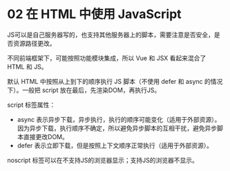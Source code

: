 # 02 在 HTML 中使用 JavaScript 

JS可以是自己服务器写的，也支持其他服务器上的脚本，需要注意是否安全，是否资源路径更改。

不同前端框架下，可能按照功能模块集成，所以 Vue 和 JSX 看起来混合了 HTML 和  JS。

默认 HTML 中按照从上到下的顺序执行 JS 脚本（不使用 defer 和 async 的情况下）。一般把 script 放在最后，先渲染DOM，再执行JS。

script 标签属性：

- async 表示异步下载，异步执行，执行的顺序可能变化（适用于外部资源）。因为异步下载，执行顺序不确定，所以避免异步脚本的互相干扰，避免异步脚本直接更改DOM。
- defer 表示立即下载，但是按照上下文顺序正常执行（适用于外部资源）。

noscript 标签可以在不支持JS的浏览器显示；支持JS的浏览器不显示。

